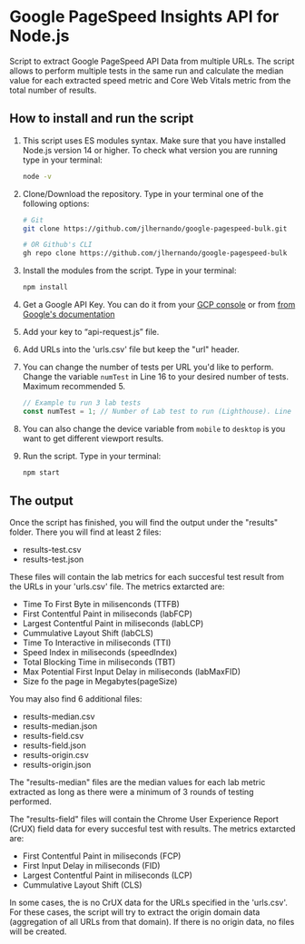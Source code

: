 # Google PageSpeed Insights API for Node.js

Script to extract Google PageSpeed API Data from multiple URLs. The script allows to perform multiple tests in the same run and calculate the median value for each extracted speed metric and Core Web Vitals metric from the total number of results.

## How to install and run the script

1. This script uses ES modules syntax. Make sure that you have installed Node.js version 14 or higher. To check what version you are running type in your terminal:

   ```bash
   node -v
   ```

2. Clone/Download the repository. Type in your terminal one of the following options:

   ```bash
   # Git
   git clone https://github.com/jlhernando/google-pagespeed-bulk.git

   # OR Github's CLI
   gh repo clone https://github.com/jlhernando/google-pagespeed-bulk
   ```

3. Install the modules from the script. Type in your terminal:

   ```bash
   npm install
   ```

4. Get a Google API Key. You can do it from your [GCP console](https://console.cloud.google.com/apis/credentials) or from [from Google's documentation](https://developers.google.com/speed/docs/insights/v5/get-started)
5. Add your key to “api-request.js” file.
6. Add URLs into the 'urls.csv' file but keep the "url" header.
7. You can change the number of tests per URL you'd like to perform. Change the variable `numTest` in Line 16 to your desired number of tests. Maximum recommended 5.
   ```javascript
   // Example tu run 3 lab tests
   const numTest = 1; // Number of Lab test to run (Lighthouse). Line 16
   ```
8. You can also change the device variable from `mobile` to `desktop` is you want to get different viewport results.
9. Run the script. Type in your terminal:
   ```bash
   npm start
   ```

## The output

Once the script has finished, you will find the output under the "results" folder. There you will find at least 2 files:

- results-test.csv
- results-test.json

These files will contain the lab metrics for each succesful test result from the URLs in your 'urls.csv' file. The metrics extarcted are:

- Time To First Byte in milisenconds (TTFB)
- First Contentful Paint in miliseconds (labFCP)
- Largest Contentful Paint in miliseconds (labLCP)
- Cummulative Layout Shift (labCLS)
- Time To Interactive in miliseconds (TTI)
- Speed Index in miliseconds (speedIndex)
- Total Blocking Time in miliseconds (TBT)
- Max Potential First Input Delay in miliseconds (labMaxFID)
- Size fo the page in Megabytes(pageSize)

You may also find 6 additional files:

- results-median.csv
- results-median.json
- results-field.csv
- results-field.json
- results-origin.csv
- results-origin.json

The "results-median" files are the median values for each lab metric extracted as long as there were a minimum of 3 rounds of testing performed.

The "results-field" files will contain the Chrome User Experience Report (CrUX) field data for every succesful test with results. The metrics extarcted are:

- First Contentful Paint in miliseconds (FCP)
- First Input Delay in miliseconds (FID)
- Largest Contentful Paint in miliseconds (LCP)
- Cummulative Layout Shift (CLS)

In some cases, the is no CrUX data for the URLs specified in the 'urls.csv'. For these cases, the script will try to extract the origin domain data (aggregation of all URLs from that domain). If there is no origin data, no files will be created.
